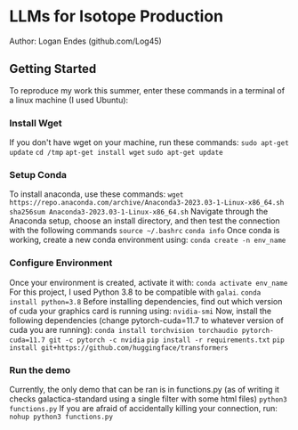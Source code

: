 # LLMs for Isotope Production
Author: Logan Endes (github.com/Log45)

## Getting Started
To reproduce my work this summer, enter these commands in a terminal of a linux machine (I used Ubuntu):

### Install Wget 

If you don't have wget on your machine, run these commands:
```sudo apt-get update```
```cd /tmp```
```apt-get install wget```
```sudo apt-get update```

### Setup Conda

To install anaconda, use these commands:
```wget https://repo.anaconda.com/archive/Anaconda3-2023.03-1-Linux-x86_64.sh sha256sum Anaconda3-2023.03-1-Linux-x86_64.sh```
Navigate through the Anaconda setup, choose an install directory, and then test the connection with the following commands
```source ~/.bashrc```
```conda info```
Once conda is working, create a new conda environment using:
```conda create -n env_name```

### Configure Environment

Once your environment is created, activate it with:
```conda activate env_name```
For this project, I used Python 3.8 to be compatible with `galai`.
```conda install python=3.8```
Before installing dependencies, find out which version of cuda your graphics card is running using:
```nvidia-smi```
Now, install the following dependencies (change pytorch-cuda=11.7 to whatever version of cuda you are running):
```conda install torchvision torchaudio pytorch-cuda=11.7 git -c pytorch -c nvidia```
```pip install -r requirements.txt```
```pip install git+https://github.com/huggingface/transformers```

### Run the demo
Currently, the only demo that can be ran is in functions.py (as of writing it checks galactica-standard using a single filter with some html files)
```python3 functions.py```
If you are afraid of accidentally killing your connection, run:
```nohup python3 functions.py```